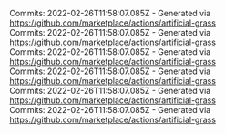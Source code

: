 Commits: 2022-02-26T11:58:07.085Z - Generated via https://github.com/marketplace/actions/artificial-grass
<br>
Commits: 2022-02-26T11:58:07.085Z - Generated via https://github.com/marketplace/actions/artificial-grass
<br>
Commits: 2022-02-26T11:58:07.085Z - Generated via https://github.com/marketplace/actions/artificial-grass
<br>
Commits: 2022-02-26T11:58:07.085Z - Generated via https://github.com/marketplace/actions/artificial-grass
<br>
Commits: 2022-02-26T11:58:07.085Z - Generated via https://github.com/marketplace/actions/artificial-grass
<br>
Commits: 2022-02-26T11:58:07.085Z - Generated via https://github.com/marketplace/actions/artificial-grass
<br>
